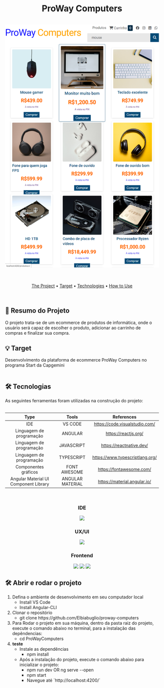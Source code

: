 <div align = "center">
  <h1> ProWay Computers </h1>
</div>
<br>

<div align = 'center' justify-content = 'space-around' >
  <img width="1604" alt="ProWay Computers ecommerce platform - Desktop" src="./src/assets/screen.png">
</div>
<br>
<br>

<p align="center">
 <a href="#theproject">The Project</a> •
 <a href="#target">Target</a> •
 <a href="#technologies">Technologies</a> •
 <a href="#howtouse">How to Use</a>
</p>
<br>

<div id="theproject">
<h2> 📌 Resumo do Projeto </h2>
<p> O projeto trata-se de um ecommerce de produtos de informática, onde o usuário será capaz de escolher o produto, adicionar ao carrinho de compras e finalizar sua compra.

 </p>
</div>

<div id="target">
<h2> 💡 Target </h2>
Desenvolvimento da plataforma de ecommerce ProWay Computers no programa Start da Capgemini
</div>
<br>

<div id="tecnologias">
<h2> 🛠 Tecnologias </h2>
As seguintes ferramentas foram utilizadas na construção do projeto:<br><br>

|                       Type                       |           Tools           |            References             |
| :----------------------------------------------: | :-----------------------: | :-------------------------------: |
|                       IDE                        |          VS CODE          |  https://code.visualstudio.com/    |
|         Linguagem de programação                 |          ANGULAR          |       https://reactjs.org/                 |
|         Linguagem de programação                 |        JAVASCRIPT         |     https://reactnative.dev/                 |
|         Linguagem de programação                 |        TYPESCRIPT         |  https://www.typescriptlang.org/  |
|            Componentes gráficos                  |       FONT AWESOME        |  https://fontawesome.com/                 |
|       Angular Material UI Component Library      |     ANGULAR MATERIAL      | https://material.angular.io/                  |

<br>

<div align = 'center'>
  <h3>IDE</h3>
  <img height =' 100px ' src="https://cdn.jsdelivr.net/gh/devicons/devicon/icons/vscode/vscode-original.svg" />
  <br>
  <h3>UX/UI</h3>
  <img height =' 100px ' left=' 20px ' src="https://i0.wp.com/blog.fontawesome.com/wp-content/uploads/2020/08/Proposed.png?resize=720%2C480&ssl=1"/>
  <br>
  <h3>Frontend</h3>
  <img width =' 100px ' src="https://cdn.jsdelivr.net/gh/devicons/devicon/icons/angularjs/angularjs-original.svg" />
  <img width =' 100px ' left=' 20px ' src="https://cdn.jsdelivr.net/gh/devicons/devicon/icons/javascript/javascript-original.svg" />
  <img width =' 100px ' left=' 20px ' src="https://cdn.jsdelivr.net/gh/devicons/devicon/icons/typescript/typescript-original.svg" />
  <br>
</div>

<div id="howtouse">
<h2>🛠️ Abrir e rodar o projeto</h2>
    <ol &nbsp;>
        <li &nbsp;>Defina o ambiente de desenvolvimento em seu computador local
            <ul>
                <li>Install VS Code</li>
                <li>Install Angular-CLI</li>
            </ul>
        </li>
        <li &nbsp;>Clonar o repositório
        <ul>
            <li>git clone https://github.com/Elbiabuglio/proway-computers</li>
        </ul>
        </li>
        <li &nbsp;>Para Rodar o projeto em sua máquina, dentro da pasta raiz do projeto, execute o comando abaixo no terminal, para a instalação das depêndencias:
        <ul>
            <li>cd ProWayComputers</li>
        </ul>
        </li>
        <li><b>teste</b>
            <ul>
                <li &nbsp;>Instale as dependências
                    <ul>
                        <li>npm install</li>
                    </ul>
                </li>
                <li &nbsp;>Após a instalação do projeto, execute o comando abaixo para inicializar o projeto:
                    <ul>
                        <li>npm run dev OR ng serve --open</li>
                        <li>npm start</li>
                        <li>Navegue até `http://localhost:4200/`</li>
                    </ul>
                </li>
            </ul>
        </li>
    </ol>
</div>
